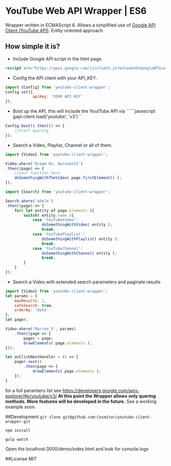 # YouTube Web API Wrapper | ES6
Wrapper written in ECMAScript 6. Allows a simplified use of [Google API Client (YouTube API)](https://developers.google.com/api-client-library/javascript/).
Entity oriented approach

## How simple it is?
- Include Google API script in the html page.
```html
<script src="https://apis.google.com/js/client.js?onload=OnGoogleAPILoadCallback"></script>
```
- Config the API client with your API_KEY.
```javascript
import {Config} from 'youtube-client-wrapper';
Config.set({
            apiKey: 'YOUR API KEY'
});
```
- Boot up the API, this will include the YoutTube API vía ``````javascript gapi.client.load('youtube', 'v3')```
```javascript
Config.boot().then(() => {
    //start quering 
});
```
- Search a Video, Playlist, Channel or all of them.
```javascript
import {Video} from 'youtube-client-wrapper';

Video.where('Dream On, Aerosmith')
.then((page) => {
    //your function here
    doSomethingWithTheVideo( page.firstElement() );
});
```
```javascript
import {Search} from 'youtube-client-wrapper';

Search.where('adele')
.then((page) => {
    for( let entity of page.elements ){
        switch( entity.name ){
            case 'YouTubeVideo':
                doSomethingWithVideo( entity );
                break;
            case 'YouTubePlaylist':
                doSomethingWithPlaylist( entity );
                break;
            case 'YouTubeChannel':
                doSomethingWithChannel( entity );
                break;
        }
    }
});
```
- Search a Video with extended search parameters and paginate results
```javascript
import {Video} from 'youtube-client-wrapper';
let params = {
    maxResults: 2,
    safeSearch: true,
    orderBy: 'date'
};
let pager;

Video.where('Marron 5', params)
    .then((page => {
        pager = page;
        drawElements( page.elements );
}));

let onClickNextHandler = () => {
    pager.next()
        .then(page => {
            drawElements( page.elements );
    });
}
```
for a full paramters list see https://developers.google.com/apis-explorer/#p/youtube/v3/
**At this point the Wrapper allows only quering methods. More features will be developed in the future.**
See a working example soon.

##Development
```git clone git@github.com:Cosmitar/youtube-client-wrapper.git```

```npm install```

```gulp watch```

Open the localhost:3000/demo/index.html and look for console.logs

##License
MIT